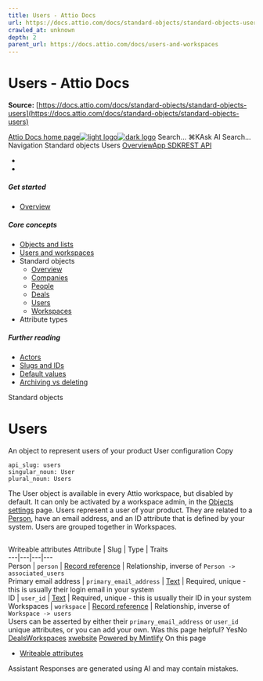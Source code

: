 ```yaml
---
title: Users - Attio Docs
url: https://docs.attio.com/docs/standard-objects/standard-objects-users
crawled_at: unknown
depth: 2
parent_url: https://docs.attio.com/docs/users-and-workspaces
---
```


# Users - Attio Docs

**Source:** [https://docs.attio.com/docs/standard-objects/standard-objects-users](https://docs.attio.com/docs/standard-objects/standard-objects-users)

[Attio Docs home page![light logo](https://mintlify.s3.us-west-1.amazonaws.com/attio/logo/light.svg)![dark logo](https://mintlify.s3.us-west-1.amazonaws.com/attio/logo/dark.svg)](https://docs.attio.com/)
Search...
⌘KAsk AI
Search...
Navigation
Standard objects
Users
[Overview](https://docs.attio.com/docs/overview)[App SDK](https://docs.attio.com/sdk/introduction)[REST API](https://docs.attio.com/rest-api/overview)
* [](https://build.attio.com/)
* [](https://attio.com/help)
##### Get started
  * [Overview](https://docs.attio.com/docs/overview)


##### Core concepts
  * [Objects and lists](https://docs.attio.com/docs/objects-and-lists)
  * [Users and workspaces](https://docs.attio.com/docs/users-and-workspaces)
  * Standard objects
    * [Overview](https://docs.attio.com/docs/standard-objects/standard-objects)
    * [Companies](https://docs.attio.com/docs/standard-objects/standard-objects-companies)
    * [People](https://docs.attio.com/docs/standard-objects/standard-objects-people)
    * [Deals](https://docs.attio.com/docs/standard-objects/standard-objects-deals)
    * [Users](https://docs.attio.com/docs/standard-objects/standard-objects-users)
    * [Workspaces](https://docs.attio.com/docs/standard-objects/standard-objects-workspaces)
  * Attribute types


##### Further reading
  * [Actors](https://docs.attio.com/docs/actors)
  * [Slugs and IDs](https://docs.attio.com/docs/slugs-and-ids)
  * [Default values](https://docs.attio.com/docs/default-values)
  * [Archiving vs deleting](https://docs.attio.com/docs/archiving-vs-deleting)


Standard objects
# Users
An object to represent users of your product
User configuration
Copy
```
api_slug: users
singular_noun: User
plural_noun: Users
```

The User object is available in every Attio workspace, but disabled by default. It can only be activated by a workspace admin, in the [Objects settings](https://app.attio.com/_/settings/data/objects) page.
Users represent a user of your product. They are related to a [Person](https://docs.attio.com/docs/standard-objects/standard-objects-people), have an email address, and an ID attribute that is defined by your system. Users are grouped together in Workspaces.
## 
[​](https://docs.attio.com/docs/standard-objects/standard-objects-users#writeable-attributes)
Writeable attributes
Attribute | Slug | Type | Traits  
---|---|---|---  
Person | `person` | [Record reference](https://docs.attio.com/docs/attribute-types/attribute-types-record-reference) | Relationship, inverse of `Person -> associated_users`  
Primary email address | `primary_email_address` | [Text](https://docs.attio.com/docs/attribute-types/attribute-types-text) | Required, unique - this is usually their login email in your system  
ID | `user_id` | [Text](https://docs.attio.com/docs/attribute-types/attribute-types-text) | Required, unique - this is usually their ID in your system  
Workspaces | `workspace` | [Record reference](https://docs.attio.com/docs/attribute-types/attribute-types-record-reference) | Relationship, inverse of `Workspace -> users`  
Users can be asserted by either their `primary_email_address` or `user_id` unique attributes, or you can add your own.
Was this page helpful?
YesNo
[Deals](https://docs.attio.com/docs/standard-objects/standard-objects-deals)[Workspaces](https://docs.attio.com/docs/standard-objects/standard-objects-workspaces)
[x](https://x.com/Attio)[website](https://attio.com)
[Powered by Mintlify](https://mintlify.com/preview-request?utm_campaign=poweredBy&utm_medium=referral&utm_source=docs.attio.com)
On this page
  * [Writeable attributes](https://docs.attio.com/docs/standard-objects/standard-objects-users#writeable-attributes)


Assistant
Responses are generated using AI and may contain mistakes.
